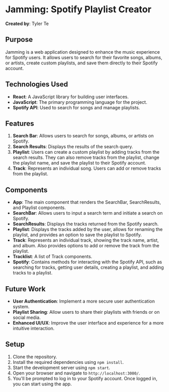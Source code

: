 # Jamming: Spotify Playlist Creator

**Created by**: Tyler Te

## Purpose

Jamming is a web application designed to enhance the music experience for Spotify users. It allows users to search for their favorite songs, albums, or artists, create custom playlists, and save them directly to their Spotify account.


## Technologies Used

- **React**: A JavaScript library for building user interfaces.
- **JavaScript**: The primary programming language for the project.
- **Spotify API**: Used to search for songs and manage playlists.

## Features

1. **Search Bar**: Allows users to search for songs, albums, or artists on Spotify.
2. **Search Results**: Displays the results of the search query.
3. **Playlist**: Users can create a custom playlist by adding tracks from the search results. They can also remove tracks from the playlist, change the playlist name, and save the playlist to their Spotify account.
4. **Track**: Represents an individual song. Users can add or remove tracks from the playlist.

## Components

- **App**: The main component that renders the SearchBar, SearchResults, and Playlist components.
- **SearchBar**: Allows users to input a search term and initiate a search on Spotify.
- **SearchResults**: Displays the tracks returned from the Spotify search.
- **Playlist**: Displays the tracks added by the user, allows for renaming the playlist, and provides an option to save the playlist to Spotify.
- **Track**: Represents an individual track, showing the track name, artist, and album. Also provides options to add or remove the track from the playlist.
- **Tracklist**: A list of Track components.
- **Spotify**: Contains methods for interacting with the Spotify API, such as searching for tracks, getting user details, creating a playlist, and adding tracks to a playlist.

## Future Work

- **User Authentication**: Implement a more secure user authentication system.
- **Playlist Sharing**: Allow users to share their playlists with friends or on social media.
- **Enhanced UI/UX**: Improve the user interface and experience for a more intuitive interaction.

## Setup

1. Clone the repository.
2. Install the required dependencies using `npm install`.
3. Start the development server using `npm start`.
4. Open your browser and navigate to `http://localhost:3000/`.
5. You'll be prompted to log in to your Spotify account. Once logged in, you can start using the app.

